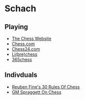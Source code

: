 # Schach

## Playing
* [The Chess Website](www.thechesswebsite.com)
* [Chess.com](www.chess.com)
* [Chess24.com](www.chess24.com)
* [Li(bre)chess](www.lichess.org)
* [365chess](www.365chess.com)

## Indivduals
* [Reuben Fine's 30 Rules Of Chess]
* [GM Spraggett On Chess](www.spraggettonchess.com)

[Reuben Fine's 30 Rules Of Chess]: https://katychess.wordpress.com/2016/04/28/reuben-fines-30-rules-of-chess/
